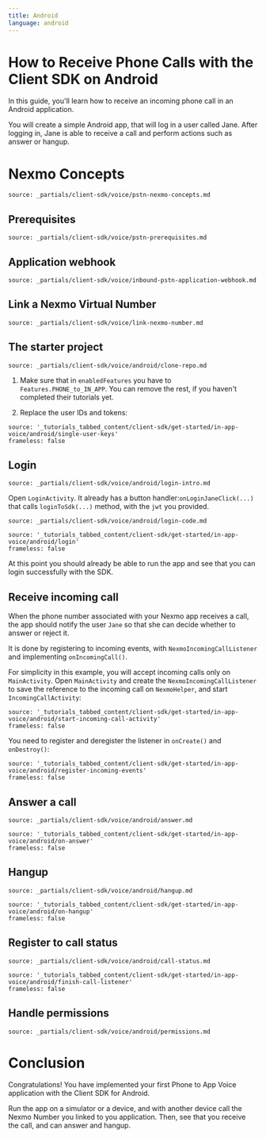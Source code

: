 ```yaml
---
title: Android
language: android
---
```


# How to Receive Phone Calls with the Client SDK on Android

In this guide, you'll learn how to receive an incoming phone call in an Android application.

You will create a simple Android app, that will  log in a user called Jane. After logging in, Jane is able to receive a call and perform actions such as answer or hangup.

# Nexmo Concepts

```partial
source: _partials/client-sdk/voice/pstn-nexmo-concepts.md
```

## Prerequisites

```partial
source: _partials/client-sdk/voice/pstn-prerequisites.md
```

## Application webhook

```partial
source: _partials/client-sdk/voice/inbound-pstn-application-webhook.md
```

## Link a Nexmo Virtual Number

```partial
source: _partials/client-sdk/voice/link-nexmo-number.md
```

## The starter project

```partial
source: _partials/client-sdk/voice/android/clone-repo.md
```

1. Make sure that in `enabledFeatures`
you have to `Features.PHONE_to_IN_APP`.
You can remove the rest, if you haven't completed their tutorials yet.

2. Replace the user IDs and tokens:

```tabbed_content
source: '_tutorials_tabbed_content/client-sdk/get-started/in-app-voice/android/single-user-keys'
frameless: false
```

## Login

```partial
source: _partials/client-sdk/voice/android/login-intro.md
```

Open `LoginActivity`. It already has a button handler:`onLoginJaneClick(...)` that calls `loginToSdk(...)` method, with the `jwt` you provided.

```partial
source: _partials/client-sdk/voice/android/login-code.md
```

```tabbed_content
source: '_tutorials_tabbed_content/client-sdk/get-started/in-app-voice/android/login'
frameless: false
```

At this point you should already be able to run the app and see that you can login successfully with the SDK.

## Receive incoming call

When the phone number associated with your Nexmo app receives a call, the app should notify the user `Jane` so that she can decide whether to answer or reject it.

It is done by registering to incoming events, with `NexmoIncomingCallListener` and implementing `onIncomingCall()`.

For simplicity in this example, you will accept incoming calls only on `MainActivity`. Open `MainActivity` and create the `NexmoIncomingCallListener` to save the reference to the incoming call on `NexmoHelper`, and start `IncomingCallActivity`:

```tabbed_content
source: '_tutorials_tabbed_content/client-sdk/get-started/in-app-voice/android/start-incoming-call-activity'
frameless: false
```

You need to register and deregister the listener in `onCreate()` and `onDestroy()`:

```tabbed_content
source: '_tutorials_tabbed_content/client-sdk/get-started/in-app-voice/android/register-incoming-events'
frameless: false
```

## Answer a call

```partial
source: _partials/client-sdk/voice/android/answer.md
```

```tabbed_content
source: '_tutorials_tabbed_content/client-sdk/get-started/in-app-voice/android/on-answer'
frameless: false
```

## Hangup

```partial
source: _partials/client-sdk/voice/android/hangup.md
```

```tabbed_content
source: '_tutorials_tabbed_content/client-sdk/get-started/in-app-voice/android/on-hangup'
frameless: false
```

## Register to call status

```partial
source: _partials/client-sdk/voice/android/call-status.md
```

```tabbed_content
source: '_tutorials_tabbed_content/client-sdk/get-started/in-app-voice/android/finish-call-listener'
frameless: false
```

## Handle permissions

```partial
source: _partials/client-sdk/voice/android/permissions.md
```

# Conclusion

Congratulations! You have implemented your first Phone to App Voice application with the Client SDK for Android.

Run the app on a simulator or a device, and with another device call the Nexmo Number you linked to you application. Then, see that you receive the call, and can answer and hangup.
